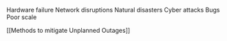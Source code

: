 Hardware failure
Network disruptions
Natural disasters
Cyber attacks
Bugs
Poor scale

[[Methods to mitigate Unplanned Outages]]

